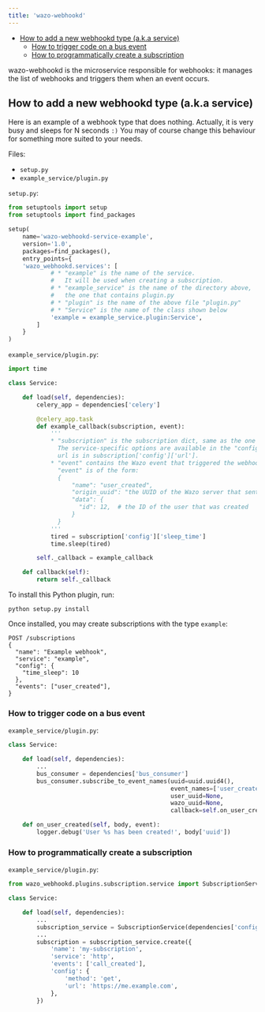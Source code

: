 ```yaml
---
title: 'wazo-webhookd'
---
```


- [How to add a new webhookd type (a.k.a service)](#how-to-add-a-new-webhookd-type-a.k.a-service)
  - [How to trigger code on a bus event](#how-to-trigger-code-on-a-bus-event)
  - [How to programmatically create a subscription](#how-to-programmatically-create-a-subscription)

wazo-webhookd is the microservice responsible for webhooks: it manages the list of webhooks and
triggers them when an event occurs.

## How to add a new webhookd type (a.k.a service)

Here is an example of a webhook type that does nothing. Actually, it is very busy and sleeps for N
seconds `:)` You may of course change this behaviour for something more suited to your needs.

Files:

- `setup.py`
- `example_service/plugin.py`

`setup.py`:

```python
from setuptools import setup
from setuptools import find_packages

setup(
    name='wazo-webhookd-service-example',
    version='1.0',
    packages=find_packages(),
    entry_points={
    'wazo_webhookd.services': [
            # * "example" is the name of the service.
            #   It will be used when creating a subscription.
            # * "example_service" is the name of the directory above,
            #   the one that contains plugin.py
            # * "plugin" is the name of the above file "plugin.py"
            # * "Service" is the name of the class shown below
            'example = example_service.plugin:Service',
        ]
    }
)
```

`example_service/plugin.py`:

```python
import time

class Service:

    def load(self, dependencies):
        celery_app = dependencies['celery']

        @celery_app.task
        def example_callback(subscription, event):
            '''
            * "subscription" is the subscription dict, same as the one returned by the REST API.
              The service-specific options are available in the "config" key, e.g. for http: the
              url is in subscription['config']['url'].
            * "event" contains the Wazo event that triggered the webhook.
              "event" is of the form:
              {
                  "name": "user_created",
                  "origin_uuid": "the UUID of the Wazo server that sent the event",
                  "data": {
                    "id": 12,  # the ID of the user that was created
                  }
              }
            '''
            tired = subscription['config']['sleep_time']
            time.sleep(tired)

        self._callback = example_callback

    def callback(self):
        return self._callback
```

To install this Python plugin, run:

    python setup.py install

Once installed, you may create subscriptions with the type `example`:

```ascii
POST /subscriptions
{
  "name": "Example webhook",
  "service": "example",
  "config": {
    "time_sleep": 10
  },
  "events": ["user_created"],
}
```

### How to trigger code on a bus event

`example_service/plugin.py`:

```python
class Service:

    def load(self, dependencies):
        ...
        bus_consumer = dependencies['bus_consumer']
        bus_consumer.subscribe_to_event_names(uuid=uuid.uuid4(),
                                              event_names=['user_created'],
                                              user_uuid=None,
                                              wazo_uuid=None,
                                              callback=self.on_user_created)

    def on_user_created(self, body, event):
        logger.debug('User %s has been created!', body['uuid'])
```

### How to programmatically create a subscription

`example_service/plugin.py`:

```python
from wazo_webhookd.plugins.subscription.service import SubscriptionService

class Service:

    def load(self, dependencies):
        ...
        subscription_service = SubscriptionService(dependencies['config'])
        ...
        subscription = subscription_service.create({
            'name': 'my-subscription',
            'service': 'http',
            'events': ['call_created'],
            'config': {
                'method': 'get',
                'url': 'https://me.example.com',
            },
        })
```
